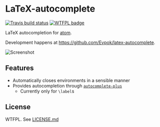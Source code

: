 # LaTeX-autocomplete

[![Travis build status](https://travis-ci.org/Evpok/latex-autocomplete.svg?branch=master)](https://travis-ci.org/Evpok/latex-autocomplete)
[![WTFPL badge](http://www.wtfpl.net/wp-content/uploads/2012/12/wtfpl-badge-4.png)](http://www.wtfpl.net/)

LaTeX autocompletion for [atom](http://atom.io).

Development happens at https://github.com/Evpok/latex-autocomplete.

![Screenshot](https://cdn.rawgit.com/Evpok/latex-autocomplete/master/doc/shot.gif)

## Features
  - Automatically closes environments in a sensible manner
  - Provides autocompletion through [`autocomplete-plus`](https://atom.io/packages/autocomplete-plus)
    - Currently only for `\label`s

## License
WTFPL. See [LICENSE.md](https://cdn.rawgit.com/Evpok/latex-autocomplete/master/LICENSE.md)
